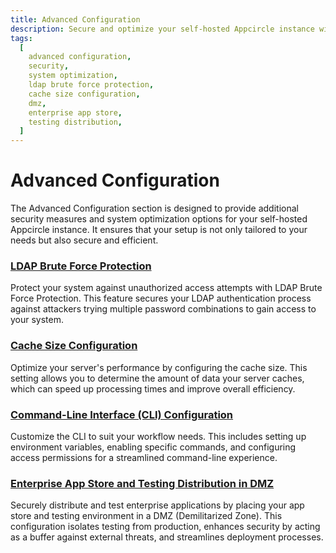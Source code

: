 ```yaml
---
title: Advanced Configuration
description: Secure and optimize your self-hosted Appcircle instance with advanced configuration settings. Learn how to enable LDAP Brute Force Protection, configure cache size, and customize the Command-Line Interface (CLI).
tags:
  [
    advanced configuration,
    security,
    system optimization,
    ldap brute force protection,
    cache size configuration,
    dmz,
    enterprise app store,
    testing distribution,
  ]
---
```


# Advanced Configuration

The Advanced Configuration section is designed to provide additional security measures and system optimization options for your self-hosted Appcircle instance. It ensures that your setup is not only tailored to your needs but also secure and efficient.

### [LDAP Brute Force Protection](/self-hosted-appcircle/configure-server/advanced-configuration/ldap-brutefore)

Protect your system against unauthorized access attempts with LDAP Brute Force Protection. This feature secures your LDAP authentication process against attackers trying multiple password combinations to gain access to your system.

### [Cache Size Configuration](/self-hosted-appcircle/configure-server/advanced-configuration/cache-size-configuration)

Optimize your server's performance by configuring the cache size. This setting allows you to determine the amount of data your server caches, which can speed up processing times and improve overall efficiency.

### [Command-Line Interface (CLI) Configuration](/self-hosted-appcircle/configure-server/advanced-configuration/appcircle-cli)

Customize the CLI to suit your workflow needs. This includes setting up environment variables, enabling specific commands, and configuring access permissions for a streamlined command-line experience.

### [Enterprise App Store and Testing Distribution in DMZ](/self-hosted-appcircle/configure-server/advanced-configuration/store-dist-dmz)

Securely distribute and test enterprise applications by placing your app store and testing environment in a DMZ (Demilitarized Zone). This configuration isolates testing from production, enhances security by acting as a buffer against external threats, and streamlines deployment processes.